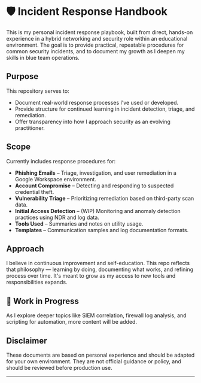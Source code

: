 # 🛡️ Incident Response Handbook

This is my personal incident response playbook, built from direct, hands-on experience in a hybrid networking and security role within an educational environment. The goal is to provide practical, repeatable procedures for common security incidents, and to document my growth as I deepen my skills in blue team operations.

## Purpose

This repository serves to:
- Document real-world response processes I’ve used or developed.
- Provide structure for continued learning in incident detection, triage, and remediation.
- Offer transparency into how I approach security as an evolving practitioner.

## Scope

Currently includes response procedures for:
- **Phishing Emails** – Triage, investigation, and user remediation in a Google Workspace environment.
- **Account Compromise** – Detecting and responding to suspected credential theft.
- **Vulnerability Triage** – Prioritizing remediation based on third-party scan data.
- **Initial Access Detection** – (WIP) Monitoring and anomaly detection practices using NDR and log data.
- **Tools Used** – Summaries and notes on utility usage.
- **Templates** – Communication samples and log documentation formats.

## Approach

I believe in continuous improvement and self-education. This repo reflects that philosophy — learning by doing, documenting what works, and refining process over time. It's meant to grow as my access to new tools and responsibilities expands.

## 🔄 Work in Progress

As I explore deeper topics like SIEM correlation, firewall log analysis, and scripting for automation, more content will be added.

## Disclaimer

These documents are based on personal experience and should be adapted for your own environment. They are not official guidance or policy, and should be reviewed before production use.

---
